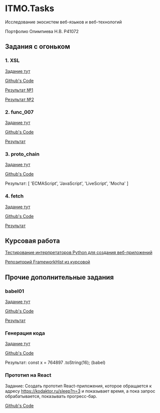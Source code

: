 # ITMO.Tasks
Исследование экосистем веб-языков и веб-технологий

Портфолио Олимпиева Н.В. P41072

## Задания с огоньком
### 1. XSL
[Задание тут](https://kodaktor.ru/g/xsl_intro)

[Github's Code](https://github.com/chiziwe-2-0/chiziwe-2-0.github.io/tree/main/XSL)

[Результат №1](https://chiziwe-2-0.github.io/XSL/task_1.xml)  

[Результат №2](https://chiziwe-2-0.github.io/XSL/task_2.xml)  

### 2. func_007
[Задание тут](https://kodaktor.ru/func_007)

[Github's Code](https://github.com/chiziwe-2-0/chiziwe-2-0.github.io/tree/main/func_007)

[Результат](https://chiziwe-2-0.github.io/func_007/)  

### 3. proto_chain
[Задание тут](https://kodaktor.ru/g/proto_chain)

[Github's Code](https://github.com/chiziwe-2-0/chiziwe-2-0.github.io/tree/main/proto_chain)

Результат: [ 'ECMAScript', 'JavaScript', 'LiveScript', 'Mocha' ]

### 4. fetch
[Задание тут](https://kodaktor.ru/async_tasks)

[Github's Code](https://github.com/chiziwe-2-0/chiziwe-2-0.github.io/tree/main/fetch)

[Результат](https://chiziwe-2-0.github.io/fetch/)  

## Курсовая работа
[Тестирование интерпретаторов Python для создания веб-приложений](https://drive.google.com/file/d/1QXOqBW_jjPM5Awrf31sU16xXAkl_Jgi_/view?usp=sharing)

[Репозиторий FrameworkHist из курсовой](https://github.com/chiziwe-2-0/FrameworkHist)


## Прочие дополнительные задания

### babel01
[Задание тут](https://kodaktor.ru/babel01)

[Github's Code](https://github.com/chiziwe-2-0/chiziwe-2-0.github.io/tree/main/babel01)

[Результат](https://chiziwe-2-0.github.io/babel01/)  

### Генерация кода
[Задание тут](https://node-server.online/m/mod/forum/view.php?id=354)

[Github's Code](https://github.com/chiziwe-2-0/chiziwe-2-0.github.io/tree/main/generate_code)

Результат: const x = 764897 .toString(16); (babel)

### Прототип на React
Задание:
Создать прототип React-приложения, которое обращается к адресу https://kodaktor.ru/sleep?n=3 и показывает время, а пока запрос обрабатывается, показывать прогресс-бар.

[Github's Code](https://github.com/chiziwe-2-0/chiziwe-2-0.github.io/tree/main/react)
